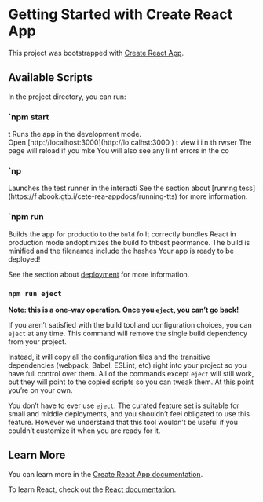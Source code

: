 # Getting Started with Create React App

This project was bootstrapped with [Create React App](https://github.com/facebook/create-react-app).

## Available Scripts

In the project directory, you can run:
### `npm start
t
Runs the app in the development mode.   
Open [http://localhost:3000](http://lo calhst:3000  ) t view     i  i n th rwser
The page will reload if you mke 
You will also see any li nt errors in the co  
### `np
Launches the test runner in the interacti 
See the section about [runnng tess](https://f abook.gtb.i/cete-rea-appdocs/running-tts) for more information.
### `npm run 
Builds the app for productio to the `buld` fo
It correctly bundles React in production mode andoptimizes the build fo thbest peormance.
The build is minified and the filenames include the hashes
Your app is ready to be deployed!

See the section about [deployment](https://facebook.github.io/create-react-app/docs/deployment) for more information.

### `npm run eject`

**Note: this is a one-way operation. Once you `eject`, you can’t go back!**

If you aren’t satisfied with the build tool and configuration choices, you can `eject` at any time. This command will remove the single build dependency from your project.

Instead, it will copy all the configuration files and the transitive dependencies (webpack, Babel, ESLint, etc) right into your project so you have full control over them. All of the commands except `eject` will still work, but they will point to the copied scripts so you can tweak them. At this point you’re on your own.

You don’t have to ever use `eject`. The curated feature set is suitable for small and middle deployments, and you shouldn’t feel obligated to use this feature. However we understand that this tool wouldn’t be useful if you couldn’t customize it when you are ready for it.

## Learn More

You can learn more in the [Create React App documentation](https://facebook.github.io/create-react-app/docs/getting-started).

To learn React, check out the [React documentation](https://reactjs.org/).

